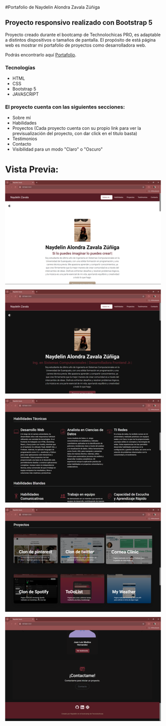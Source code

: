 #Portafolio de Naydelin Alondra Zavala Zúñiga
## Proyecto responsivo realizado con Bootstrap 5

Proyecto creado durante el bootcamp de Technolochicas PRO, es adaptable a 
distintos dispositivos o tamaños de pantalla.
El propósito de está página web es mostrar mi portafolio de proyectos como 
desarrolladora web.

Podrás encontrarlo aquí [Portafolio](https://Nayde666.github.io/).

### Tecnologías
* HTML
* CSS
* Bootstrap 5
* JAVASCRIPT

### El proyecto cuenta con las siguientes secciones:
* Sobre mí
* Habilidades
* Proyectos (Cada proyecto cuenta con su propio link para ver la previsualización del proyecto, con dar click en el titulo basta)
* Testimonios
* Contacto
* Visibilidad para un modo "Claro" o "Oscuro"

# Vista Previa:
![alt text](image.png)

![alt text](image-2.png)

![alt text](image-3.png)

![alt text](image-4.png)

![alt text](image-5.png)